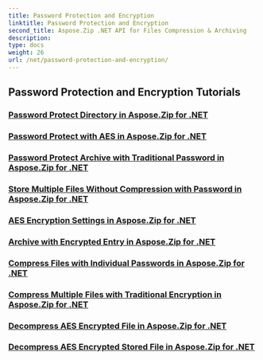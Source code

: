 ```yaml
---
title: Password Protection and Encryption
linktitle: Password Protection and Encryption
second_title: Aspose.Zip .NET API for Files Compression & Archiving
description: 
type: docs
weight: 26
url: /net/password-protection-and-encryption/
---
```


## Password Protection and Encryption Tutorials
### [Password Protect Directory in Aspose.Zip for .NET](./password-protect-directory/)
### [Password Protect with AES in Aspose.Zip for .NET](./password-protect-with-aes/)
### [Password Protect Archive with Traditional Password in Aspose.Zip for .NET](./password-protect-archive-traditional-password/)
### [Store Multiple Files Without Compression with Password in Aspose.Zip for .NET](./store-multiple-files-no-compression-password/)
### [AES Encryption Settings in Aspose.Zip for .NET](./aes-encryption-settings/)
### [Archive with Encrypted Entry in Aspose.Zip for .NET](./archive-with-encrypted-entry/)
### [Compress Files with Individual Passwords in Aspose.Zip for .NET](./compress-files-individual-passwords/)
### [Compress Multiple Files with Traditional Encryption in Aspose.Zip for .NET](./compress-multiple-files-traditional-encryption/)
### [Decompress AES Encrypted File in Aspose.Zip for .NET](./decompress-aes-encrypted-file/)
### [Decompress AES Encrypted Stored File in Aspose.Zip for .NET](./decompress-aes-encrypted-stored-file/)